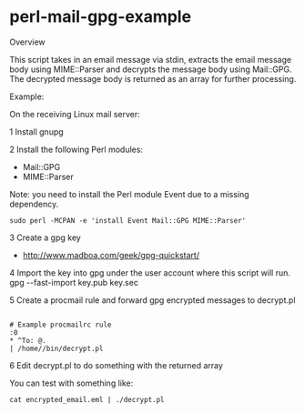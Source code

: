 perl-mail-gpg-example
=====================

Overview

This script takes in an email message via stdin, extracts the email
message body using MIME::Parser and decrypts the message body using
Mail::GPG. The decrypted message body is returned as an array for
further processing.

Example:

On the receiving Linux mail server:

1 Install gnupg

2 Install the following Perl modules:
 - Mail::GPG
 - MIME::Parser

Note: you need to install the Perl module Event due to a missing dependency.

    sudo perl -MCPAN -e 'install Event Mail::GPG MIME::Parser'

3 Create a gpg key
 - http://www.madboa.com/geek/gpg-quickstart/

4 Import the key into gpg under the user account where this script will run.
    gpg --fast-import key.pub key.sec

5 Create a procmail rule and forward gpg encrypted messages to decrypt.pl

<pre><code>
# Example procmailrc rule
:0
* ^To: <username>@<domain>.<tld>
| /home/<username>/bin/decrypt.pl
</code></pre>

6 Edit decrypt.pl to do something with the returned array

You can test with something like:

    cat encrypted_email.eml | ./decrypt.pl
